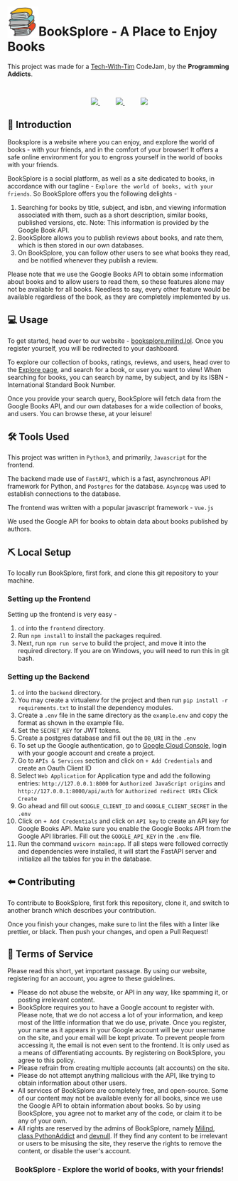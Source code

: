 <img align="left" width=70px height=70px src="/frontend/src/assets/BookSploreIcon_PNG.png" alt="Booksplore logo">

<h1>BookSplore - A Place to Enjoy Books</h1>

This project was made for a [Tech-With-Tim](https://discord.gg/twt) CodeJam, by the **Programming Addicts**.

<br>

<p align="center">

<a href="https://github.com/milindmadhukar/">
	<img src="https://images.weserv.nl/?url=avatars.githubusercontent.com/u/68477234?v=4&h=100&w=100&fit=cover&mask=circle&maxage=7d">
</a>
 
 
<a href="https://github.com/classPythonAddike/">
	<img src="https://images.weserv.nl/?url=avatars.githubusercontent.com/u/72556571?v=4&h=100&w=100&fit=cover&mask=circle&maxage=7d">
</a>
 
 
<a href="https://github.com/devnull03/">
	<img src="https://images.weserv.nl/?url=avatars.githubusercontent.com/u/56480041?v=4&h=100&w=100&fit=cover&mask=circle&maxage=7d">
</a>

</p>

## 🏁 Introduction

Booksplore is a website where you can enjoy, and explore the world of books - with your friends, and in the comfort of your browser! It offers a safe online environment for you to engross yourself in the world of books with your friends.

BookSplore is a social platform, as well as a site dedicated to books, in accordance with our tagline - `Explore the world of books, with your friends`. So BookSplore offers you the following delights -

1. Searching for books by title, subject, and isbn, and viewing information associated with them, such as a short description, similar books, published versions, etc. Note: This information is provided by the Google Book API.
2. BookSplore allows you to publish reviews about books, and rate them, which is then stored in our own databases.
3. On BookSplore, you can follow other users to see what books they read, and be notified whenever they publish a review.

Please note that we use the Google Books API to obtain some information about books and to allow users to read them, so these features alone may not be available for all books. Needless to say, every other feature would be available regardless of the book, as they are completely implemented by us.

## 💻 Usage

To get started, head over to our website - [booksplore.milind.lol](https://booksplore.milind.lol). Once you register yourself, you will be redirected to your dashboard.

To explore our collection of books, ratings, reviews, and users, head over to the [Explore page](https://booksplore.milind.lol/explore), and search for a book, or user you want to view! When searching for books, you can search by name, by subject, and by its ISBN - International Standard Book Number.

Once you provide your search query, BookSplore will fetch data from the Google Books API, and our own databases for a wide collection of books, and users. You can browse these, at your leisure!

## ️️🛠️ Tools Used

This project was written in `Python3`, and primarily, `Javascript` for the frontend.

The backend made use of `FastAPI`, which is a fast, asynchronous API framework for Python, and `Postgres` for the database. `Asyncpg` was used to establish connections to the database.

The frontend was written with a popular javascript framework - `Vue.js`

We used the Google API for books to obtain data about books published by authors.

## ⛏️  Local Setup

To locally run BookSplore, first fork, and clone this git repository to your machine.

### Setting up the Frontend

Setting up the frontend is very easy -
1. `cd` into the `frontend` directory.
2. Run `npm install` to install the packages required.
3. Next, run `npm run serve` to build the project, and move it into the required directory. If you are on Windows, you will need to run this in git bash.

### Setting up the Backend
1.  `cd` into the `backend` directory.
2.  You may create a virtualenv for the project and then run `pip install -r requirements.txt` to install the dependency modules.
3.  Create a `.env` file in the same directory as the `example.env` and copy the format as shown in the example file.
4.  Set the `SECRET_KEY` for JWT tokens.
5.  Create a postgres database and fill out the `DB_URI` in the `.env`
6.  To set up the Google authentication, go to [Google Cloud Console](https://console.cloud.google.com/), login with your google account and create a project. 
7.  Go to `APIs & Services` section and click on `+ Add Credentials` and create an Oauth Client ID
8.  Select `Web Application` for Application type and add the following entries:
`http://127.0.0.1:8000` for `Authorized JavaScript origins` and `http://127.0.0.1:8000/api/auth` for `Authorized redirect URIs`
Click `Create`
9.  Go ahead and fill out `GOOGLE_CLIENT_ID` and `GOOGLE_CLIENT_SECRET` in the `.env`
10. Click on `+ Add Credentials` and click on `API key` to create an API key for Google Books API. Make sure you enable the Google Books API from the Google API libraries. Fill out the `GOOGLE_API_KEY` in the `.env` file.
11. Run the command `uvicorn main:app`. If all steps were followed correctly and dependencies were installed, it will start the FastAPI server and initialize all the tables for you in the database.

## ⬅️ Contributing

To contribute to BookSplore, first fork this repository, clone it, and switch to another branch which describes your contribution.

Once you finish your changes, make sure to lint the files with a linter like prettier, or black. Then push your changes, and open a Pull Request!

## 📃 Terms of Service

Please read this short, yet important passage. By using our website, registering for an account, you agree to these guidelines.

- Please do not abuse the website, or API in any way, like spamming it, or posting irrelevant content.
- BookSplore requires you to have a Google account to register with. Please note, that we do not access a lot of your information, and keep most of the little information that we do use, private. Once you register, your name as it appears in your Google account will be your username on the site, and your email will be kept private. To prevent people from accessing it, the email is not even sent to the frontend. It is only used as a means of differentiating accounts. By registering on BookSplore, you agree to this policy.
- Please refrain from creating multiple accounts (alt accounts) on the site.
- Please do not attempt anything malicious with the API, like trying to obtain information about other users.
- All services of BookSplore are completely free, and open-source. Some of our content may not be available evenly for all books, since we use the Google API to obtain information about books. So by using BookSplore, you agree not to market any of the code, or claim it to be any of your own.
- All rights are reserved by the admins of BookSplore, namely [Milind](https://booksplore.milind.lol/user/2), [class PythonAddict](https://booksplore.milind.lol/user/4) and [devnull](https://booksplore.milind.lol/user/3). If they find any content to be irrelevant or users to be misusing the site, they reserve the rights to remove the content, or disable the user's account.

<h3 align="center">BookSplore - Explore the world of books, with your friends! </h3>
